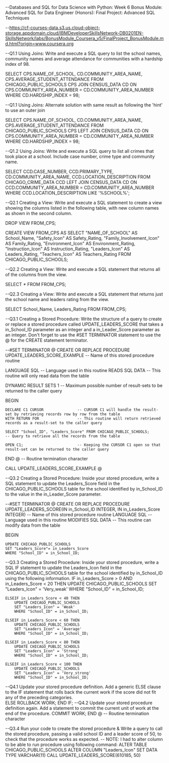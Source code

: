 --Databases and SQL for Data Science with Python: Week 6 Bonus Module: Advanced SQL for Data Engineer (Honors): Final Project: Advanced SQL Techniques

--https://cf-courses-data.s3.us.cloud-object-storage.appdomain.cloud/IBMDeveloperSkillsNetwork-DB0201EN-SkillsNetwork/labs/BonusModule_Coursera_v5/FinalProject_BonusModule.md.html?origin=www.coursera.org

--Q1.1 Using Joins: Write and execute a SQL query to list the school names, community names and average attendance for communities with a hardship index of 98.

SELECT CPS.NAME_OF_SCHOOL, CD.COMMUNITY_AREA_NAME, CPS.AVERAGE_STUDENT_ATTENDANCE
FROM CHICAGO_PUBLIC_SCHOOLS CPS
	JOIN CENSUS_DATA CD
ON CPS.COMMUNITY_AREA_NUMBER = CD.COMMUNITY_AREA_NUMBER
WHERE CD.HARDSHIP_INDEX = 98;

--Q1.1 Using Joins: Alternate solution with same result as following the 'hint' to use an outer join

SELECT CPS.NAME_OF_SCHOOL, CD.COMMUNITY_AREA_NAME, CPS.AVERAGE_STUDENT_ATTENDANCE
FROM CHICAGO_PUBLIC_SCHOOLS CPS
	LEFT JOIN CENSUS_DATA CD
ON CPS.COMMUNITY_AREA_NUMBER = CD.COMMUNITY_AREA_NUMBER
WHERE CD.HARDSHIP_INDEX = 98;

--Q1.2 Using Joins: Write and execute a SQL query to list all crimes that took place at a school. Include case number, crime type and community name.

SELECT CCD.CASE_NUMBER, CCD.PRIMARY_TYPE, CD.COMMUNITY_AREA_NAME, CCD.LOCATION_DESCRIPTION
FROM CHICAGO_CRIME_DATA CCD
	LEFT JOIN CENSUS_DATA CD ON CCD.COMMUNITY_AREA_NUMBER = CD.COMMUNITY_AREA_NUMBER
WHERE CCD.LOCATION_DESCRIPTION LIKE '%SCHOOL%';

--Q2.1 Creating a View: Write and execute a SQL statement to create a view showing the columns listed in the following table, with new column names as shown in the second column.

DROP VIEW FROM_CPS;

CREATE VIEW FROM_CPS AS
SELECT "NAME_OF_SCHOOL" AS School_Name,
				"Safety_Icon" AS Safety_Rating,
				"Family_Involvement_Icon" AS Family_Rating,
				"Environment_Icon" AS Environment_Rating,
				"Instruction_Icon" AS Instruction_Rating,
				"Leaders_Icon" AS Leaders_Rating,
				"Teachers_Icon" AS Teachers_Rating
FROM CHICAGO_PUBLIC_SCHOOLS;

--Q2.2 Creating a View: Write and execute a SQL statement that returns all of the columns from the view.

SELECT * FROM FROM_CPS;

--Q2.3 Creating a View: Write and execute a SQL statement that returns just the school name and leaders rating from the view.

SELECT School_Name, Leaders_Rating FROM FROM_CPS;

--Q3.1 Creating a Stored Procedure: Write the structure of a query to create or replace a stored procedure called UPDATE_LEADERS_SCORE that takes a in_School_ID parameter as an integer and a in_Leader_Score parameter as an integer. Don't forget to use the #SET TERMINATOR statement to use the @ for the CREATE statement terminator.

--#SET TERMINATOR @
CREATE OR REPLACE PROCEDURE UPDATE_LEADERS_SCORE_EXAMPLE       -- Name of this stored procedure routine

LANGUAGE SQL                        -- Language used in this routine 
READS SQL DATA                      -- This routine will only read data from the table

DYNAMIC RESULT SETS 1               -- Maximum possible number of result-sets to be returned to the caller query

BEGIN 

    DECLARE C1 CURSOR               -- CURSOR C1 will handle the result-set by retrieving records row by row from the table
    WITH RETURN FOR                 -- This routine will return retrieved records as a result-set to the caller query
    
    SELECT "School_ID", "Leaders_Score" FROM CHICAGO_PUBLIC_SCHOOLS;          -- Query to retrieve all the records from the table
    
    OPEN C1;                        -- Keeping the CURSOR C1 open so that result-set can be returned to the caller query

END
@                                   -- Routine termination character

CALL UPDATE_LEADERS_SCORE_EXAMPLE
@

--Q3.2 Creating a Stored Procedure: Inside your stored procedure, write a SQL statement to update the Leaders_Score field in the CHICAGO_PUBLIC_SCHOOLS table for the school identified by in_School_ID to the value in the in_Leader_Score parameter.

--#SET TERMINATOR @
CREATE OR REPLACE PROCEDURE UPDATE_LEADERS_SCORE(IN in_School_ID INTEGER, IN in_Leaders_Score INTEGER)       -- Name of this stored procedure routine
LANGUAGE SQL                        -- Language used in this routine
MODIFIES SQL DATA                      -- This routine can modify data from the table

BEGIN 

	UPDATE CHICAGO_PUBLIC_SCHOOLS
	SET "Leaders_Score"= in_Leaders_Score
	WHERE "School_ID" = in_School_ID;

--Q3.3 Creating a Stored Procedure: Inside your stored procedure, write a SQL IF statement to update the Leaders_Icon field in the CHICAGO_PUBLIC_SCHOOLS table for the school identified by in_School_ID using the following information.
	IF in_Leaders_Score > 0 AND in_Leaders_Score < 20 THEN
		UPDATE CHICAGO_PUBLIC_SCHOOLS
		SET "Leaders_Icon" = 'Very_weak'
		WHERE "School_ID" = in_School_ID;

	ELSEIF in_Leaders_Score < 40 THEN
		UPDATE CHICAGO_PUBLIC_SCHOOLS
		SET "Leaders_Icon" = 'Weak'
		WHERE "School_ID" = in_School_ID;

	ELSEIF in_Leaders_Score < 60 THEN
		UPDATE CHICAGO_PUBLIC_SCHOOLS
		SET "Leaders_Icon" = 'Average'
		WHERE "School_ID" = in_School_ID;

	ELSEIF in_Leaders_Score < 80 THEN
		UPDATE CHICAGO_PUBLIC_SCHOOLS
		SET "Leaders_Icon" = 'Strong'
		WHERE "School_ID" = in_School_ID;

	ELSEIF in_Leaders_Score < 100 THEN
		UPDATE CHICAGO_PUBLIC_SCHOOLS
		SET "Leaders_Icon" = 'Very_strong'
		WHERE "School_ID" = in_School_ID;
--Q4.1 Update your stored procedure definition. Add a generic ELSE clause to the IF statement that rolls back the current work if the score did not fit any of the preceding categories.	
	ELSE ROLLBACK WORK;
	END IF;
--Q4.2 Update your stored procedure definition again. Add a statement to commit the current unit of work at the end of the procedure.
	COMMIT WORK;
END
@                                   -- Routine termination character

--Q3.4 Run your code to create the stored procedure & Write a query to call the stored procedure, passing a valid school ID and a leader score of 50, to check that the procedure works as expected.
-- NOTE: I had to alter column to be able to run procedure using following command: ALTER TABLE CHICAGO_PUBLIC_SCHOOLS ALTER COLUMN "Leaders_Icon" SET DATA TYPE VARCHAR(11)
CALL UPDATE_LEADERS_SCORE(610185, 50)

